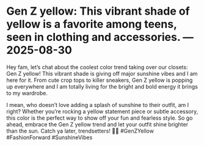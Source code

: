 # Gen Z yellow: This vibrant shade of yellow is a favorite among teens, seen in clothing and accessories. — 2025-08-30

Hey fam, let’s chat about the coolest color trend taking over our closets: Gen Z yellow! This vibrant shade is giving off major sunshine vibes and I am here for it. From cute crop tops to killer sneakers, Gen Z yellow is popping up everywhere and I am totally living for the bright and bold energy it brings to my wardrobe.

I mean, who doesn’t love adding a splash of sunshine to their outfit, am I right? Whether you’re rocking a yellow statement piece or subtle accessory, this color is the perfect way to show off your fun and fearless style. So go ahead, embrace the Gen Z yellow trend and let your outfit shine brighter than the sun. Catch ya later, trendsetters! 🌟💛 #GenZYellow #FashionForward #SunshineVibes